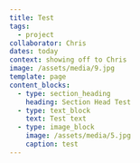 ```yaml
---
title: Test
tags:
  - project
collaborator: Chris
dates: today
context: showing off to Chris
image: /assets/media/9.jpg
template: page
content_blocks:
  - type: section_heading
    heading: Section Head Test
  - type: text_block
    text: Test text
  - type: image_block
    image: /assets/media/5.jpg
    caption: test
---
```

